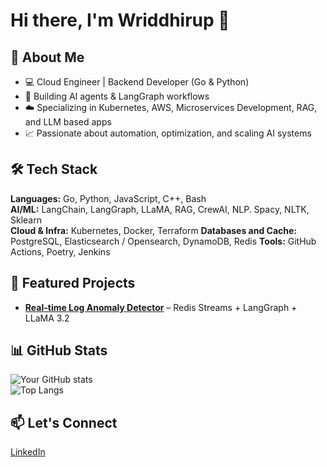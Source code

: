 # Hi there, I'm Wriddhirup 👋  

## 🚀 About Me  
- 💻 Cloud Engineer | Backend Developer (Go & Python)  
- 🤖 Building AI agents & LangGraph workflows  
- ☁️ Specializing in Kubernetes, AWS, Microservices Development, RAG, and LLM based apps  
- 📈 Passionate about automation, optimization, and scaling AI systems  

## 🛠 Tech Stack  
**Languages:** Go, Python, JavaScript, C++, Bash  
**AI/ML:** LangChain, LangGraph, LLaMA, RAG, CrewAI, NLP. Spacy, NLTK, Sklearn  
**Cloud & Infra:** Kubernetes, Docker, Terraform 
**Databases and Cache:** PostgreSQL, Elasticsearch / Opensearch, DynamoDB, Redis
**Tools:** GitHub Actions, Poetry, Jenkins   

## 📌 Featured Projects   
- [**Real-time Log Anomaly Detector**](https://github.com/Wriddhirupd/log_anomaly_detection) – Redis Streams + LangGraph + LLaMA 3.2  

## 📊 GitHub Stats  
![Your GitHub stats](https://github-readme-stats.vercel.app/api?username=wriddhirupd&show_icons=true&theme=tokyonight)  
![Top Langs](https://github-readme-stats.vercel.app/api/top-langs/?username=wriddhirupd&layout=compact&theme=tokyonight)  

## 📫 Let's Connect  
[LinkedIn](https://www.linkedin.com/in/wriddhirup-dutta)
